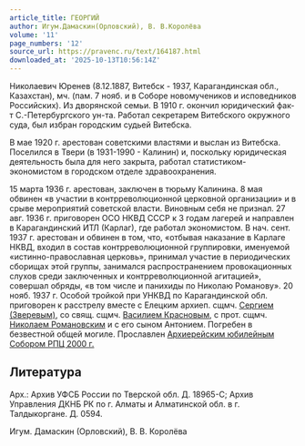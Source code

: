```yaml
---
article_title: ГЕОРГИЙ
author: Игум.Дамаскин(Орловский), В. В.Королёва
volume: '11'
page_numbers: '12'
source_url: https://pravenc.ru/text/164187.html
downloaded_at: '2025-10-13T10:56:14Z'
---
```


Николаевич Юренев (8.12.1887, Витебск - 1937, Карагандинская обл., Казахстан), мч. (пам. 7 нояб. и в Соборе новомучеников и исповедников Российских). Из дворянской семьи. В 1910 г. окончил юридический фак-т С.-Петербургского ун-та. Работал секретарем Витебского окружного суда, был избран городским судьей Витебска.

В мае 1920 г. арестован советскими властями и выслан из Витебска. Поселился в Твери (в 1931-1990 - Калинин) и, поскольку юридическая деятельность была для него закрыта, работал статистиком-экономистом в городском отделе здравоохранения.

15 марта 1936 г. арестован, заключен в тюрьму Калинина. 8 мая обвинен «в участии в контрреволюционной церковной организации» и в срыве мероприятий советской власти. Виновным себя не признал. 27 авг. 1936 г. приговорен ОСО НКВД СССР к 3 годам лагерей и направлен в Карагандинский ИТЛ (Карлаг), где работал экономистом. В нач. сент. 1937 г. арестован и обвинен в том, что, «отбывая наказание в Карлаге НКВД, входил в состав контрреволюционной группировки, именуемой «истинно-православная церковь», принимал участие в периодических сборищах этой группы, занимался распространением провокационных слухов среди заключенных и контрреволюционной агитацией», совершал обряды, «в том числе и панихиды по Николаю Романову». 20 нояб. 1937 г. Особой тройкой при УНКВД по Карагандинской обл. приговорен к расстрелу вместе с Елецким архиеп. сщмч. [Сергием (Зверевым)](<https://pravenc.ru/text/Сергием (Зверевым).html>), со свящ. сщмч. [Василием Красновым](<https://pravenc.ru/text/ВАСИЛИЙ Тимофеевич Краснов.html>), с прот. сщмч. [Николаем Романовским](<https://pravenc.ru/text/Николаем Романовским.html>) и с его сыном Антонием. Погребен в безвестной общей могиле. Прославлен [Архиерейским юбилейным Собором РПЦ 2000 г.](<https://pravenc.ru/text/Архиерейский Юбилейный Собор Русской Православной Церкви 2000 г .html>)

## Литература

Арх.: Архив УФСБ России по Тверской обл. Д. 18965-С; Архив Управления ДКНБ РК по г. Алматы и Алматинской обл. в г. Талдыкоргане. Д. 0594.

Игум.  Дамаскин   (Орловский), В. В.  Королёва
